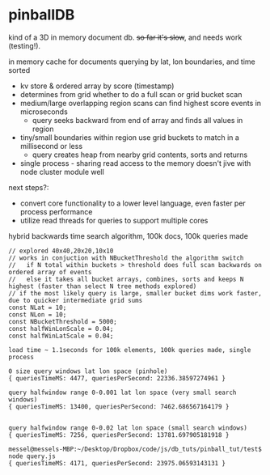# pinballDB

kind of a 3D in memory document db. ~~so far it's slow~~, and needs work (testing!).

in memory cache for documents querying by lat, lon boundaries, and time sorted
  * kv store & ordered array by score (timestamp)
  * determines from grid whether to do a full scan or grid bucket scan
  * medium/large overlapping region scans can find highest score events in microseconds
    * query seeks backward from end of array and finds all values in region
  * tiny/small boundaries within region use grid buckets to match in a millisecond or less
    * query creates heap from nearby grid contents, sorts and returns
  * single process - sharing read access to the memory doesn't jive with node cluster module well

next steps?:
  * convert core functionality to a lower level language, even faster per process performance
  * utilize read threads for queries to support multiple cores


hybrid backwards time search algorithm, 100k docs, 100k queries made

```
// explored 40x40,20x20,10x10
// works in conjuction with NBucketThreshold the algorithm switch
//   if N total within buckets > threshold does full scan backwards on ordered array of events
//   else it takes all bucket arrays, combines, sorts and keeps N highest (faster than select N tree methods explored)
// if the most likely query is large, smaller bucket dims work faster, due to quicker intermediate grid sums
const NLat = 10;
const NLon = 10;
const NBucketThreshold = 5000;
const halfWinLonScale = 0.04;
const halfWinLatScale = 0.04;

```

```
load time ~ 1.1seconds for 100k elements, 100k queries made, single process

0 size query windows lat lon space (pinhole)
{ queriesTimeMS: 4477, queriesPerSecond: 22336.38597274961 }

query halfwindow range 0-0.001 lat lon space (very small search windows)
{ queriesTimeMS: 13400, queriesPerSecond: 7462.686567164179 }


query halfwindow range 0-0.02 lat lon space (small search windows)
{ queriesTimeMS: 7256, queriesPerSecond: 13781.697905181918 }

messel@messels-MBP:~/Desktop/Dropbox/code/js/db_tuts/pinball_tut/test$ node query.js 
{ queriesTimeMS: 4171, queriesPerSecond: 23975.06593143131 }
```
  
  
